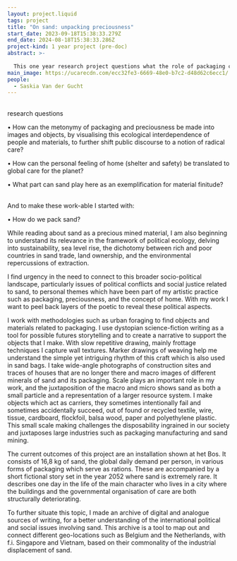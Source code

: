 ```yaml
---
layout: project.liquid
tags: project
title: "On sand: unpacking preciousness"
start_date: 2023-09-18T15:38:33.279Z
end_date: 2024-08-18T15:38:33.286Z
project-kind: 1 year project (pre-doc)
abstract: >-
  
  This one year research project questions what the role of packaging could be, in understanding our capitalocenic interdependence with living and non-living beings. In a 2022 UN report on sand and sustainability, sand is reported to become scarce as it is the second most used resource, after water, on earth. It is present in every building and road and in all the screens of devices we use daily. As abundant as it seems, it is predicted to become scarce due to overconsumption by industrial use. In my artistic practice, the metonymy of packaging and preciousness, jewellery boxes being a well-known example, becomes a means to question how the finitude and thus the value of this raw material and the consequences of its extraction are underestimated. Through re-making and repairing industrial sand packaging by hand and crafting new ways of packaging, I search for slow and gentle ways to visualise a sense of care for materials and the relationships they shape between people and objects.
main_image: https://ucarecdn.com/ecc32fe3-6669-48e0-b7c2-d48d62c6ecc1/
people:
  - Saskia Van der Gucht
---
```

\
research questions

• How can the metonymy of packaging and preciousness be made into images and objects, by visualising this ecological interdependence of people and materials, to further shift public discourse to a notion of radical care?

• How can the personal feeling of home (shelter and safety) be translated to global care for the planet?

• What part can sand play here as an exemplification for material finitude?

\
And to make these work-able I started with:

• How do we pack sand?

While reading about sand as a precious mined material, I am also beginning to understand its relevance in the framework of political ecology, delving into sustainability, sea level rise, the dichotomy between rich and poor countries in sand trade, land ownership, and the environmental repercussions of extraction.

I find urgency in the need to connect to this broader socio-political landscape, particularly issues of political conflicts and social justice related to sand, to personal themes which have been part of my artistic practice such as packaging, preciousness, and the concept of home. With my work I want to peel back layers of the poetic to reveal these political aspects.

I work with methodologies such as urban foraging to find objects and materials related to packaging. I use dystopian science-fiction writing as a tool for possible futures storytelling and to create a narrative to support the objects that I make. With slow repetitive drawing, mainly frottage techniques I capture wall textures. Marker drawings of weaving help me understand the simple yet intriguing rhythm of this craft which is also used in sand bags. I take wide-angle photographs of construction sites and traces of houses that are no longer there and macro images of different minerals of sand and its packaging. Scale plays an important role in my work, and the juxtaposition of the macro and micro shows sand as both a small particle and a representation of a larger resource system. I make objects which act as carriers, they sometimes intentionally fail and sometimes accidentally succeed, out of found or recycled textile, wire, tissue, cardboard, flockfoil, balsa wood, paper and polyethylene plastic. This small scale making challenges the disposability ingrained in our society and juxtaposes large industries such as packaging manufacturing and sand mining.

The current outcomes of this project are an installation shown at het Bos. It consists of 16,8 kg of sand, the global daily demand per person, in various forms of packaging which serve as rations. These are accompanied by a short fictional story set in the year 2052 where sand is extremely rare. It describes one day in the life of the main character who lives in a city where the buildings and the governmental organisation of care are both structurally deteriorating.

To further situate this topic, I made an archive of digital and analogue sources of writing, for a better understanding of the international political and social issues involving sand. This archive is a tool to map out and connect different geo-locations such as Belgium and the Netherlands, with f.i. Singapore and Vietnam, based on their commonality of the industrial displacement of sand.